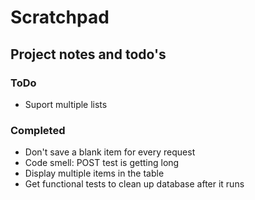 # Scratchpad
## Project notes and todo's

### ToDo

* Suport multiple lists

### Completed

* Don't save a blank item for every request
* Code smell: POST test is getting long
* Display multiple items in the table
* Get functional tests to clean up database after it runs
